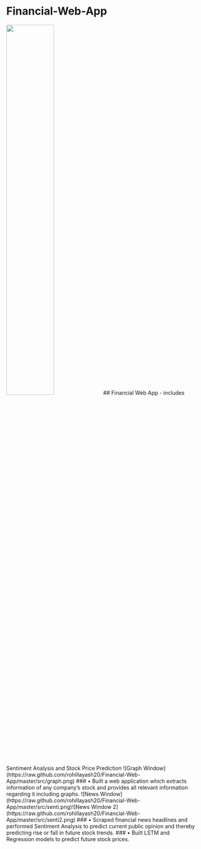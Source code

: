 # Financial-Web-App
<img src="(https://raw.github.com/rohillayash20/Financial-Web-App/master/src/home.png)" width=50% height=50%>
## Financial Web App - includes Sentiment Analysis and Stock Price Prediction
![Graph Window](https://raw.github.com/rohillayash20/Financial-Web-App/master/src/graph.png)
### • Built a web application which extracts information of any company’s stock and provides all relevant information regarding it including graphs.
![News Window](https://raw.github.com/rohillayash20/Financial-Web-App/master/src/senti.png)![News Window 2](https://raw.github.com/rohillayash20/Financial-Web-App/master/src/senti2.png)
### • Scraped financial news headlines and performed Sentiment Analysis to predict current public opinion and thereby predicting rise or fall in future stock trends.
### • Built LSTM and Regression models to predict future stock prices.
